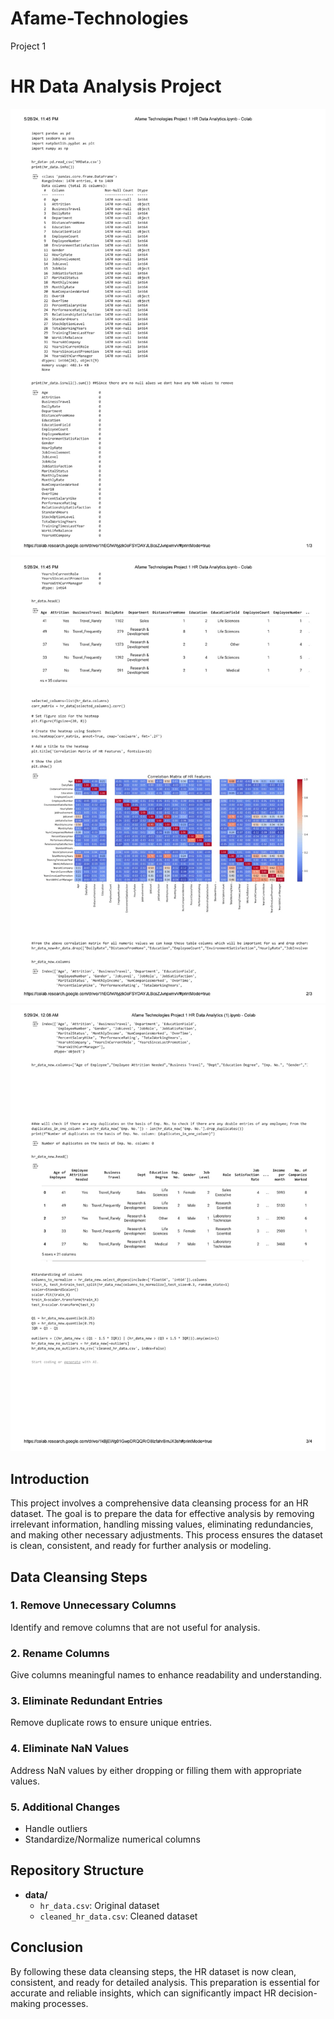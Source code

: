 # Afame-Technologies
Project 1
# HR Data Analysis Project
![Alt text](HRDATAANALYTICSPART1.jpeg)
![Alt text](HRDATAANALYTICSPART2.jpeg)
![Alt text](HRDATAANALYTICSPART3_.jpeg)


## Introduction
This project involves a comprehensive data cleansing process for an HR dataset. The goal is to prepare the data for effective analysis by removing irrelevant information, handling missing values, eliminating redundancies, and making other necessary adjustments. This process ensures the dataset is clean, consistent, and ready for further analysis or modeling.

## Data Cleansing Steps
### 1. Remove Unnecessary Columns
Identify and remove columns that are not useful for analysis.
### 2. Rename Columns
Give columns meaningful names to enhance readability and understanding.
### 3. Eliminate Redundant Entries
Remove duplicate rows to ensure unique entries.
### 4. Eliminate NaN Values
Address NaN values by either dropping or filling them with appropriate values.
### 5. Additional Changes
- Handle outliers
- Standardize/Normalize numerical columns

## Repository Structure

- **data/**
  - `hr_data.csv`: Original dataset
  - `cleaned_hr_data.csv`: Cleaned dataset


## Conclusion

By following these data cleansing steps, the HR dataset is now clean, consistent, and ready for detailed analysis. This preparation is essential for accurate and reliable insights, which can significantly impact HR decision-making processes.
